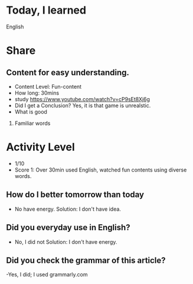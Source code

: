 # Today, I learned 
English

# Share
## Content for easy understanding.
- Content Level: Fun-content
- How long: 30mins
- study https://www.youtube.com/watch?v=cP9sEt8Xj6g
- Did I get a Conclusion?
  Yes, it is that game is unrealstic.
- What is good 
1. Familiar words

# Activity Level
- 1/10 
- Score 1: Over 30min used English, watched fun contents using diverse words.

## How do I better tomorrow than today
- No have energy.
Solution: I don't have idea.

## Did you everyday use in English?
- No, I did not
Solution: I don't have energy.

## Did you check the grammar of this article?
-Yes, I did; I used grammarly.com 
